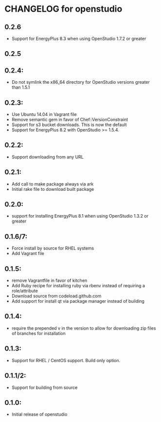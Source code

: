 # CHANGELOG for openstudio

## 0.2.6
* Support for EnergyPlus 8.3 when using OpenStudio 1.7.2 or greater

## 0.2.5


## 0.2.4: 
* Do not symlink the x86_64 directory for OpenStudio versions greater than 1.5.1

## 0.2.3:
* Use Ubuntu 14.04 in Vagrant file
* Remove semantic gem in favor of Chef::VersionConstraint
* Support for s3 bucket downloads. This is now the default
* Support for EnergyPlus 8.2 with OpenStudio >= 1.5.4.

## 0.2.2:
* Support downloading from any URL

## 0.2.1:

* Add call to make package always via ark
* Initial rake file to download built package

## 0.2.0:

* support for installing EnergyPlus 8.1 when using OpenStudio 1.3.2 or greater


## 0.1.6/7:

* Force install by source for RHEL systems
* Add Vagrant file

## 0.1.5:

* remove Vagrantfile in favor of kitchen
* Add Ruby recipe for installing ruby via rbenv instead of requiring a role/attribute
* Download source from codeload.github.com
* Add support for install qt via package manager instead of building

## 0.1.4:

* require the prepended v in the version to allow for downloading zip files of branches for installation

## 0.1.3:

* Support for RHEL / CentOS support.  Build only option.

## 0.1.1/2:
* Support for building from source

## 0.1.0:

* Initial release of openstudio
